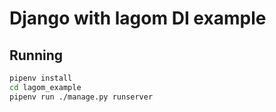 # Django with lagom DI example

## Running
```bash
pipenv install
cd lagom_example
pipenv run ./manage.py runserver
```